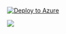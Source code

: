 [![Deploy to Azure](http://azuredeploy.net/deploybutton.png)](https://azuredeploy.net/)

<a href="https://github.com/adebisioje/WindowsVMSS/tree/master/WindowsVirtualMachineScaleSet/WindowsVirtualMachineScaleSet" target="_blank">
    <img src="http://azuredeploy.net/deploybutton.png"/>
</a>
